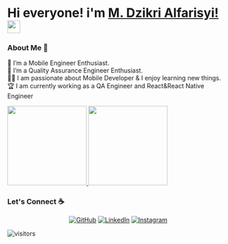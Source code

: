 # Hi everyone! i'm [M. Dzikri Alfarisyi!](https://www.linkedin.com/in/dzik16/) <img src="https://github.com/TheDudeThatCode/TheDudeThatCode/blob/master/Assets/Hi.gif" width="29px"> 

### About Me 🚀
🌱 I’m a Mobile Engineer Enthusiast. </br>
🐣 I’m a Quality Assurance Engineer Enthusiast. </br>
👨‍💻 I am passionate about Mobile Developer & I enjoy learning new things. </br>
🏆 I am currently working as a QA Engineer and React&React Native Engineer </br>

<p align="left">
<a href="https://github.com/dzik16">
  <img height="180em" src="https://github-readme-stats.vercel.app/api?username=dzik16&show_icons=true&hide_border=true"/>
  <img height="180em" src="https://github-readme-stats-eight-theta.vercel.app/api/top-langs/?username=dzik16&layout=compact&langs_count=8&hide_border=true"/>
</a>
</p>

### Let's Connect :coffee:
<p align="center">
	<a href="https://github.com/dzik16"><img src="https://img.icons8.com/bubbles/50/000000/github.png" alt="GitHub"/></a>
	<a href="https://www.linkedin.com/in/dzik16/"><img src="https://img.icons8.com/bubbles/50/000000/linkedin.png" alt="LinkedIn"/></a>
	<a href="https://www.instagram.com/zik16_/"><img src="https://img.icons8.com/bubbles/50/000000/instagram.png" alt="Instagram"/></a>
</p>

![visitors](https://visitor-badge.laobi.icu/badge?page_id=dzik16.dzik16)
